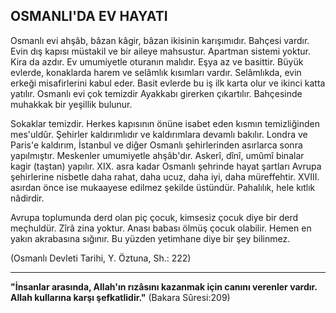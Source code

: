 ## OSMANLI'DA EV HAYATI

Osmanlı evi ahşâb, bâzan kâgir, bâzan ikisinin karışımı­dır. Bahçesi vardır. Evin dış kapısı müstakil ve bir aileye mahsustur. Apartman sistemi yoktur. Kira da azdır. Ev umumiyetle oturanın malıdır. Eşya az ve basittir. Büyük evlerde, konaklarda harem ve selâmlık kısımları vardır. Selâmlıkda, evin erkeği misafirlerini kabul eder. Basit ev­lerde bu iş ilk karta olur ve ikinci katta yatılır. Osmanlı evi çok temizdir Ayakkabı girerken çıkartılır. Bahçesinde muhakkak bir yeşillik bulunur.

Sokaklar temizdir. Herkes kapısının önüne isabet eden kısmın temizliğinden mes'uldûr. Şehirler kaldırımlıdır ve kaldırımlara devamlı bakılır. Londra ve Paris'e kaldırım, İstanbul ve diğer Osmanlı şehirlerinden asırlarca sonra yapılmıştır. Meskenler umumiyetle ahşâb'dır. Askerî, dînî, umûmî binalar kagir (taştan) yapılır. XIX. asra kadar Osmanlı şehrinde hayat şartları Avrupa şehirlerine nisbetle daha rahat, daha ucuz, daha iyi, daha müreffehtir. XVIII. asırdan önce ise mukaayese edilmez şekilde üstün­dür. Pahalılık, hele kıtlık nâdirdir.

Avrupa toplumunda derd olan piç çocuk, kimsesiz ço­cuk diye bir derd meçhuldür. Zîrâ zina yoktur. Anası ba­bası ölmüş çocuk olabilir. Hemen en yakın akrabasına sı­ğınır. Bu yüzden yetimhane diye bir şey bilinmez.

(Osmanlı Devleti Tarihi, Y. Öztuna, Sh.: 222)

<hr>

**"İnsanlar arasında, Allah'ın rızâsını kazanmak için canını verenler vardır. Allah kullarına karşı şefkatlidir."** (Bakara Sûresi:209)
